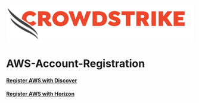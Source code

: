 ![](https://raw.githubusercontent.com/CrowdStrike/falconpy/main/docs/asset/cs-logo.png)

# AWS-Account-Registration

#### [Register AWS with Discover](Discover/README.md)
#### [Register AWS with Horizon](Horizon/README.md)
